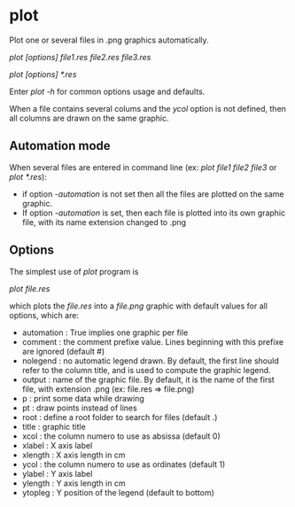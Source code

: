 # plot

Plot one or several files in .png graphics automatically.

_plot [options] file1.res file2.res file3.res_

_plot [options] *.res_

Enter _plot -h_ for common options usage and defaults.

When a file contains several colums and the _ycol_ option is not defined, then all columns are drawn on the same graphic.

## Automation mode

When several files are entered in command line (ex: _plot file1 file2 file3_ or _plot *.res_):

* if option _-automation_ is not set then all the files are plotted on the same graphic.
* If option _-automation_ is set, then each file is plotted into its own graphic file, with its name extension changed to .png

## Options

The simplest use of _plot_ program is

_plot file.res_

which plots the _file.res_ into a _file.png_ graphic with default values for all options, which are:

* automation : True implies one graphic per file
* comment : the comment prefixe value. Lines beginning with this prefixe are ignored (default #)
* nolegend : no automatic legend drawn. By default, the first line should refer to the column title, and is used to compute the graphic legend.
* output : name of the graphic file. By default, it is the name of the first file, with extension .png (ex: file.res => file.png)
* p : print some data while drawing
* pt : draw points instead of lines
* root : define a root folder to search for files (default .)
* title : graphic title
* xcol : the column numero to use as absissa (default 0)
* xlabel : X axis label
* xlength : X axis length in cm
* ycol : the column numero to use as ordinates (default 1)
* ylabel : Y axis label
* ylength : Y axis length in cm
* ytopleg : Y position of the legend (default to bottom)
